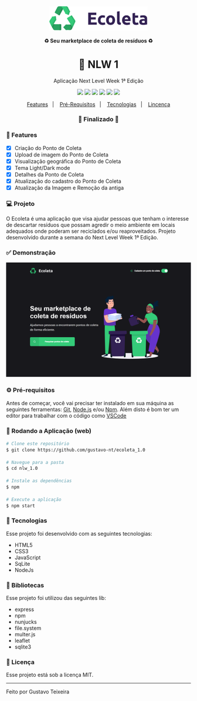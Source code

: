 <h4 align="center">
  <img src="https://github.com/gustavo-nt/ecoleta_1.0/blob/master/public/assets/logo.svg" alt="logo" height="65"/>
  <br><br>
  ♻️ Seu marketplace de coleta de resíduos ♻️
</h4>

<h1 align="center">
    🚀 NLW 1
</h1>

<p align="center">Aplicação Next Level Week 1ª Edição</p>

<p align="center">
  <img src="https://img.shields.io/static/v1?label=node&message=12.13.1&color=339933&logo=node.js" />
  <img src="https://img.shields.io/static/v1?label=html&message=5.0&color=61DAFB&logo=html" />
  <img src="https://img.shields.io/static/v1?label=css&message=3.0&color=0088CC&logo=css" />
  <img src="https://img.shields.io/static/v1?label=js&message=ecma2018&color=yellow&logo=javascript" />
  <img src="https://img.shields.io/badge/last%21commit-february-important" />
  <img src="https://img.shields.io/badge/license-MIT-success"/>
</p>

<p align="center">
  <a href="#-features">Features</a>&nbsp;&nbsp;&nbsp;|&nbsp;&nbsp;&nbsp;
  <a href="#-pré-requisitos">Pré-Requisitos</a>&nbsp;&nbsp;&nbsp;|&nbsp;&nbsp;&nbsp;
  <a href="#-tecnologias">Tecnologias</a>&nbsp;&nbsp;&nbsp;|&nbsp;&nbsp;&nbsp;
  <a href="#-licença">Lincença</a>
</p>

<h3 align="center"> 
🚧  Finalizado  🚧
</h3>

### 📎 Features 

- [x] Criação do Ponto de Coleta
- [x] Upload de imagem do Ponto de Coleta
- [x] Visualização geográfica do Ponto de Coleta
- [x] Tema Light/Dark mode
- [x] Detalhes da Ponto de Coleta
- [x] Atualização do cadastro do Ponto de Coleta
- [x] Atualização da Imagem e Remoção da antiga

### 💻 Projeto

O Ecoleta é uma aplicação que visa ajudar pessoas que tenham o interesse de descartar resíduos que possam agredir o meio ambiente em locais adequados onde poderam ser reciclados e/ou reaproveitados. Projeto desenvolvido durante a semana do Next Level Week 1ª Edição. 

### ✅ Demonstração
<img src="https://github.com/gustavo-nt/ecoleta_1.0/blob/main/public/assets/home_ecoleta.PNG" />

### ⚙ Pré-requisitos

Antes de começar, você vai precisar ter instalado em sua máquina as seguintes ferramentas:
[Git](https://git-scm.com), [Node.js](https://nodejs.org/en/) e/ou [Npm](https://www.npmjs.com/get-npm). 
Além disto é bom ter um editor para trabalhar com o código como [VSCode](https://code.visualstudio.com/)

### 📗 Rodando a Aplicação (web)

```bash
# Clone este repositório
$ git clone https://github.com/gustavo-nt/ecoleta_1.0

# Navegue para a pasta
$ cd nlw_1.0

# Instale as dependências
$ npm

# Execute a aplicação
$ npm start
```

### 🚀 Tecnologias

Esse projeto foi desenvolvido com as seguintes tecnologias:

- HTML5
- CSS3
- JavaScript
- SqLite
- NodeJs

### 📕 Bibliotecas

Esse projeto foi utilizou das seguintes lib:

- express
- npm
- nunjucks
- file.system
- multer.js
- leaflet
- sqlite3

### 📝 Licença

Esse projeto está sob a licença MIT.

<hr/>

Feito por Gustavo Teixeira
